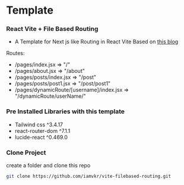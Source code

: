 # Template

### React Vite + File Based Routing

- A Template for Next js like Routing in React Vite Based on  [this blog](https://omarelhawary.me/blog/file-based-routing-with-react-router-upgrading-to-v6)

Routes:

- /pages/index.jsx => "/"
- /pages/about.jsx => "/about"
- /pages/posts/index.jsx => "/post"
- /pages/posts/post1.jsx => "/post/post1"
- /pages/dynamicRoute/[username]/index.jsx => "/dynamicRoute/userName/"

### Pre Installed Libraries with this template

- Tailwind css ^3.4.17
- react-router-dom ^7.1.1
- lucide-react ^0.469.0

### Clone Project

create a folder and clone this repo

```bash
git clone https://github.com/iamvkr/vite-filebased-routing.git
```
